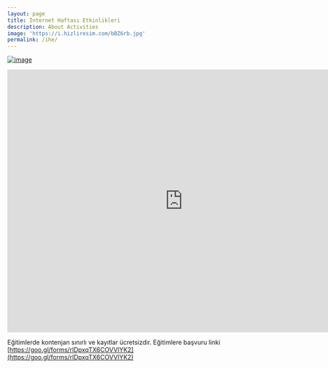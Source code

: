 ```yaml
---
layout: page
title: İnternet Haftası Etkinlikleri
description: About Activities
image: 'https://i.hizliresim.com/bBZ6rb.jpg'
permalink: /ihe/
---
```

 [![image](https://i.hizliresim.com/bBZ6rb.jpg)]() 
<iframe src="https://calendar.google.com/calendar/b/2/embed?title=Mu-Cyber%20%C4%B0nternet%20Haftas%C4%B1%20Etkinlikleri&amp;showTitle=0&amp;showNav=0&amp;showDate=0&amp;showPrint=0&amp;showTabs=0&amp;showCalendars=0&amp;showTz=0&amp;mode=DAY&amp;dates=20180411/20180411&amp;height=600&amp;wkst=1&amp;hl=tr&amp;bgcolor=%23ffffff&amp;src=mucyberlab%40gmail.com&amp;color=%23141414&amp;ctz=Europe%2FIstanbul" style="border-width:0" width="800" height="600" frameborder="0" scrolling="no"></iframe>


Eğitimlerde kontenjan sınırlı ve kayıtlar ücretsizdir.
Eğitimlere başvuru linki [https://goo.gl/forms/rIDpxqTX6COVVlYK2](https://goo.gl/forms/rIDpxqTX6COVVlYK2)
